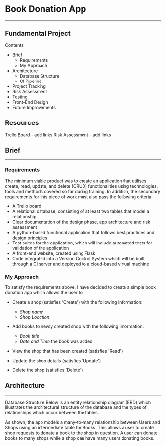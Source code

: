 # Book Donation App
---

## Fundamental Project 

Contents
- Brief
  - Requirements 
  - My Approach
- Architecture
  - Database Structure
  - CI Pipeline
- Project Tracking
- Risk Assessment
- Testing
- Front-End Design
- Future Improvements

## Resources

Trello Board - add links
Risk Assessment - add links

## Brief
---
### Requirements

The minimum viable product was to create an application that utilises create, read, update, and delete (CRUD) functionalities using technologies, tools and methods covered so far during training. In addition, the secondary requirements for this piece of work must also pass the following criteria: 

- A Trello board
- A relational database, consisting of at least two tables that model a relationship
- Clear documentation of the design phase, app architecture and risk assessment
- A python-based functional application that follows best practices and design principles
- Test suites for the application, which will include automated tests for validation of the application
- A front-end website, created using Flask
- Code integrated into a Version Control System which will be built through a CI server and deployed to a cloud-based virtual machine

### My Approach

To satisfy the requirements above, I have decided to create a simple book donation app which allows the user to: 

- Create a shop (satisfies 'Create') with the following information:
  - *Shop name*
  - *Shop Location*

- Add books to newly created shop with the following information:
  - *Book title*
  - *Date and Time* the book was added

- View the shop that has been created (satisfies 'Read')
- Update the shop details (satisfies 'Update')
- Delete the shop (satisfies 'Delete')

## Architecture 
---
Database Structure
Below is an entity relationship diagram (ERD) which illustrates the architectural structure of the database and the types of relationships which occur between the tables. 

As shown, the app models a many-to-many relationship between Users and Shops using an intermediate table for Books. This allows a user to create shop requests to donate a book to the shop in question. A user can donate books to many shops while a shop can have many users donating books. 






